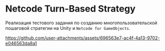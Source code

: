 # Netcode Turn-Based Strategy

Реализация тестового задания по созданию многопользовательской пошаговой стратегии на Unity и `Netcode for GameObjects`.


https://github.com/user-attachments/assets/696563e7-ac4f-4a13-9702-e046563da8a1


